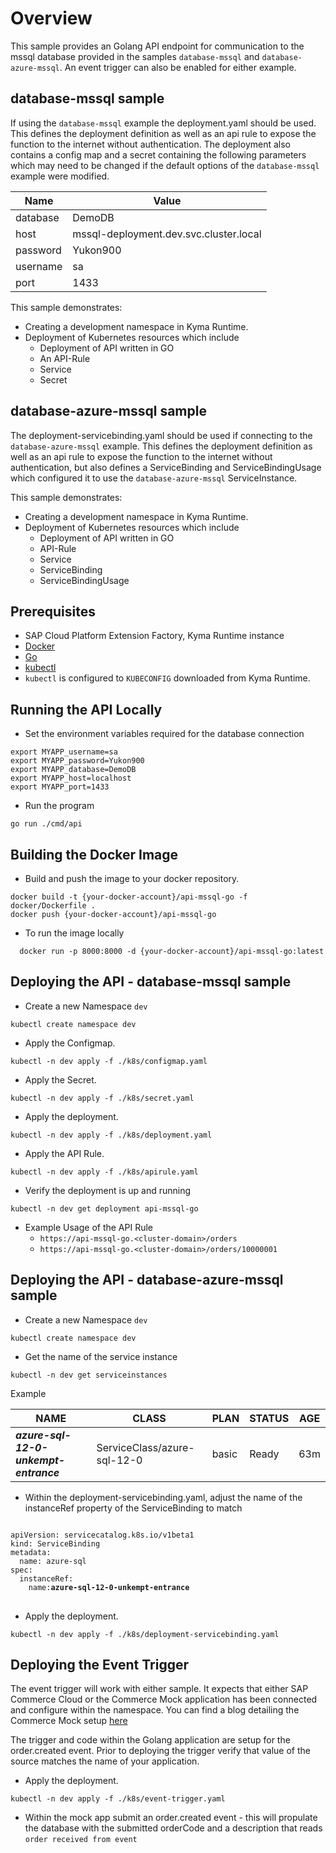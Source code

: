# Overview

This sample provides an Golang API endpoint for communication to the mssql database provided in the samples `database-mssql` and `database-azure-mssql`.  An event trigger can also be enabled for either example.

## database-mssql sample

If using the `database-mssql` example the deployment.yaml should be used. This defines the deployment definition as well as an api rule to expose the function to the internet without authentication. The deployment also contains a config map and a secret containing the following parameters which may need to be changed if the default options of the `database-mssql` example were modified.

| Name     | Value                                  |
| -------- | -------------------------------------- |
| database | DemoDB                                 |
| host     | mssql-deployment.dev.svc.cluster.local |
| password | Yukon900                               |
| username | sa                                     |
| port     | 1433                                   |

This sample demonstrates:

- Creating a development namespace in Kyma Runtime.
- Deployment of Kubernetes resources which include
  - Deployment of API written in GO
  - An API-Rule
  - Service
  - Secret
   
## database-azure-mssql sample

The deployment-servicebinding.yaml should be used if connecting to the `database-azure-mssql` example.  This defines the deployment definition as well as an api rule to expose the function to the internet without authentication, but also defines a ServiceBinding and ServiceBindingUsage which configured it to use the `database-azure-mssql` ServiceInstance.

This sample demonstrates:

- Creating a development namespace in Kyma Runtime.
- Deployment of Kubernetes resources which include
  - Deployment of API written in GO
  - API-Rule
  - Service
  - ServiceBinding
  - ServiceBindingUsage


## Prerequisites

- SAP Cloud Platform Extension Factory, Kyma Runtime instance
- [Docker](https://www.docker.com/)
- [Go](https://golang.org/doc/install)
- [kubectl](https://kubernetes.io/docs/tasks/tools/install-kubectl/)
- `kubectl` is configured to `KUBECONFIG` downloaded from Kyma Runtime.

## Running the API Locally

- Set the environment variables required for the database connection

```shell script
export MYAPP_username=sa
export MYAPP_password=Yukon900
export MYAPP_database=DemoDB
export MYAPP_host=localhost
export MYAPP_port=1433
```

- Run the program

```shell script
go run ./cmd/api
```

## Building the Docker Image

- Build and push the image to your docker repository.

```shell script
docker build -t {your-docker-account}/api-mssql-go -f docker/Dockerfile .
docker push {your-docker-account}/api-mssql-go
```

- To run the image locally

```shell script
  docker run -p 8000:8000 -d {your-docker-account}/api-mssql-go:latest
```

## Deploying the API - database-mssql sample

- Create a new Namespace `dev`

```shell script
kubectl create namespace dev
```

- Apply the Configmap.

```shell script
kubectl -n dev apply -f ./k8s/configmap.yaml
```

- Apply the Secret.

```shell script
kubectl -n dev apply -f ./k8s/secret.yaml
```

- Apply the deployment.

```shell script
kubectl -n dev apply -f ./k8s/deployment.yaml
```

- Apply the API Rule.

```shell script
kubectl -n dev apply -f ./k8s/apirule.yaml
```

- Verify the deployment is up and running

```shell script
kubectl -n dev get deployment api-mssql-go
```

- Example Usage of the API Rule
  - `https://api-mssql-go.<cluster-domain>/orders`
  - `https://api-mssql-go.<cluster-domain>/orders/10000001`


## Deploying the API - database-azure-mssql sample

- Create a new Namespace `dev`

```shell script
kubectl create namespace dev
```

- Get the name of the service instance 

```shell script
kubectl -n dev get serviceinstances
```

Example

| NAME                                  | CLASS                       | PLAN  | STATUS | AGE |
| ------------------------------------- | --------------------------- | ----- | ------ | --- |
| ***azure-sql-12-0-unkempt-entrance*** | ServiceClass/azure-sql-12-0 | basic | Ready  | 63m |


- Within the deployment-servicebinding.yaml, adjust the name of the instanceRef property of the ServiceBinding to match  

<pre>
<code>
apiVersion: servicecatalog.k8s.io/v1beta1
kind: ServiceBinding
metadata:
  name: azure-sql
spec:
  instanceRef:
    name:<b>azure-sql-12-0-unkempt-entrance</b>
</code>
</pre>

- Apply the deployment.

```shell script
kubectl -n dev apply -f ./k8s/deployment-servicebinding.yaml
```

## Deploying the Event Trigger

The event trigger will work with either sample.  It expects that either SAP Commerce Cloud or the Commerce Mock application has been connected and configure within the namespace.  You can find a blog detailing the Commerce Mock setup [here](https://blogs.sap.com/2020/06/17/sap-cloud-platform-extension-factory-kyma-runtime-commerce-mock-events-and-apis/)

The trigger and code within the Golang application are setup for the order.created event.  Prior to deploying the trigger verify that value of the source matches the name of your application.  

- Apply the deployment.

```shell script
kubectl -n dev apply -f ./k8s/event-trigger.yaml
```
- Within the mock app submit an order.created event - this will propulate the database with the submitted orderCode and a description that reads `order received from event`
  

